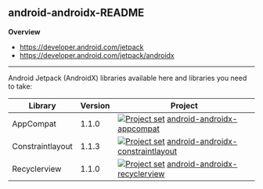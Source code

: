 ## android-androidx-README

**Overview**<br/>
* https://developer.android.com/jetpack
* https://developer.android.com/jetpack/androidx

---

Android Jetpack (AndroidX) libraries available here and libraries you need to take:

| Library           | Version | Project |
| ---               | ---     | ---     |
| AppCompat         | 1.1.0   | [<img src="https://goo.gl/1VmF4W" title="Project set" align="top" />](https://raw.githubusercontent.com/dandar3/android-androidx-appcompat/1.1.0/.projectset) [android-androidx-appcompat](https://github.com/dandar3/android-androidx-appcompat/tree/1.1.0) |
| Constraintlayout  | 1.1.3   | [<img src="https://goo.gl/1VmF4W" title="Project set" align="top" />](https://raw.githubusercontent.com/dandar3/android-androidx-constraintlayout/1.1.3/.projectset) [android-androidx-constraintlayout](https://github.com/dandar3/android-androidx-constraintlayout/tree/1.1.3) |
| Recyclerview      | 1.1.0   | [<img src="https://goo.gl/1VmF4W" title="Project set" align="top" />](https://raw.githubusercontent.com/dandar3/android-androidx-recyclerview/1.1.0/.projectset) [android-androidx-recyclerview](https://github.com/dandar3/android-androidx-recyclerview/tree/1.1.0) |
